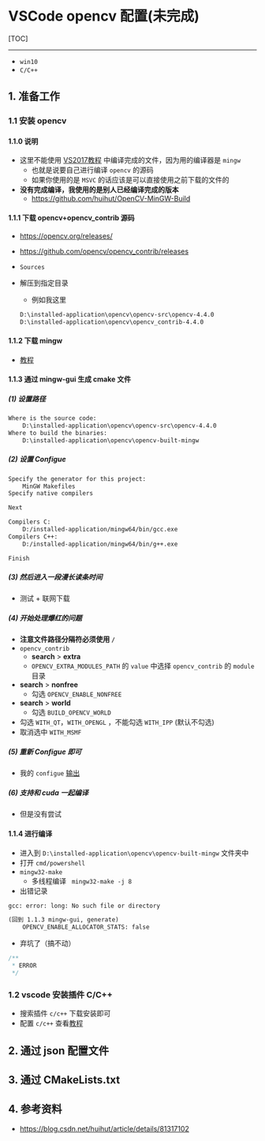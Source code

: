 # VSCode opencv 配置(未完成)

[TOC]

---

+ `win10`
+ `C/C++`



## 1. 准备工作

### 1.1 安装 opencv

#### 1.1.0 说明

+ 这里不能使用 [VS2017教程](opencv-VS2017.md) 中编译完成的文件，因为用的编译器是 `mingw`
    + 也就是说要自己进行编译 `opencv` 的源码
    + 如果你使用的是 `MSVC` 的话应该是可以直接使用之前下载的文件的
+ **没有完成编译，我使用的是别人已经编译完成的版本**
    + https://github.com/huihut/OpenCV-MinGW-Build



#### 1.1.1 下载 opencv+opencv_contrib 源码

+ https://opencv.org/releases/

+ https://github.com/opencv/opencv_contrib/releases

+ `Sources`

+ 解压到指定目录

    + 例如我这里

    ```txt
    D:\installed-application\opencv\opencv-src\opencv-4.4.0
    D:\installed-application\opencv\opencv_contrib-4.4.0
    ```



#### 1.1.2 下载 mingw

+ [教程](vscode-c-c++.md)



#### 1.1.3 通过 mingw-gui 生成 cmake 文件

##### (1) 设置路径

```txt
Where is the source code:
    D:\installed-application\opencv\opencv-src\opencv-4.4.0
Where to build the binaries: 
    D:\installed-application\opencv\opencv-built-mingw
```



##### (2) 设置 Configue

```txt
Specify the generator for this project: 
    MinGW Makefiles
Specify native compilers

Next

Compilers C:
    D:/installed-application/mingw64/bin/gcc.exe
Compilers C++:
    D:/installed-application/mingw64/bin/g++.exe

Finish
```



##### (3) 然后进入一段漫长读条时间

+ 测试 + 联网下载



##### (4) 开始处理爆红的问题

+ **注意文件路径分隔符必须使用 `/`**
+ `opencv_contrib`
    + **search** > **extra**
    + `OPENCV_EXTRA_MODULES_PATH` 的 `value`  中选择 `opencv_contrib` 的 `module` 目录
+  **search** > **nonfree**
    + 勾选 `OPENCV_ENABLE_NONFREE`
+  **search** > **world**
    + 勾选 `BUILD_OPENCV_WORLD`
+ 勾选 `WITH_QT`，`WITH_OPENGL` ，不能勾选 `WITH_IPP` (默认不勾选)
+ 取消选中 `WITH_MSMF`

##### (5) 重新 Configue 即可

+ 我的 `configue` [输出](../material/opencv/configuration.txt)



##### (6) 支持和 cuda 一起编译

+ 但是没有尝试



#### 1.1.4 进行编译

+ 进入到 `D:\installed-application\opencv\opencv-built-mingw` 文件夹中
+ 打开 `cmd/powershell`
+ `mingw32-make`
    + 多线程编译 ` mingw32-make -j 8`
+ 出错记录

```txt
gcc: error: long: No such file or directory

(回到 1.1.3 mingw-gui, generate)
    OPENCV_ENABLE_ALLOCATOR_STATS: false
```

+ 弃坑了（搞不动）

```java
/**
 * ERROR
 */
```





### 1.2 vscode 安装插件 C/C++

+ 搜索插件 `c/c++` 下载安装即可
+ 配置 `c/c++` 查看[教程](vscode-c-c++.md)







## 2. 通过 json 配置文件



## 3. 通过 CMakeLists.txt



## 4. 参考资料

+ https://blog.csdn.net/huihut/article/details/81317102

